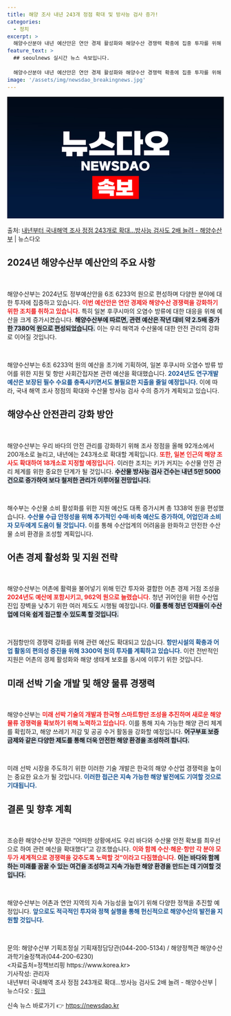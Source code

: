 ```yaml
---
title: 해양 조사 내년 243개 정점 확대 및 방사능 검사 증가!
categories:
  - 정치
excerpt: >
  해양수산분야 내년 예산안은 연안 경제 활성화와 해양수산 경쟁력 확충에 집중 투자를 위해 편성됐다. 특히 일본…
feature_text: >
  ## seoulnews 실시간 뉴스 속보입니다.

  해양수산분야 내년 예산안은 연안 경제 활성화와 해양수산 경쟁력 확충에 집중 투자를 위해 편성됐다. 특히 일본…
image: '/assets/img/newsdao_breakingnews.jpg'
---
```


![뉴스다오 속보](/assets/img/newsdao_breakingnews.jpg)

<p>출처: <a href="https://newsdao.kr/1727" rel="dofollow">내년부터 국내해역 조사 정점 243개로 확대…방사능 검사도 2배 늘려 - 해양수산부</a> | 뉴스다오</p>

<h2 data-ke-size="size26">2024년 해양수산부 예산안의 주요 사항</h2>

<p data-ke-size="size16">&nbsp;</p>
해양수산부는 2024년도 정부예산안을 6조 6233억 원으로 편성하며 다양한 분야에 대한 투자에 집중하고 있습니다. <b><span style="color: #ee2323;">이번 예산안은 연안 경제와 해양수산 경쟁력을 강화하기 위한 조치를 취하고 있습니다.</span></b> 특히 일본 후쿠시마의 오염수 방류에 대한 대응을 위해 예산을 크게 증가시켰습니다. <b><span style="background-color: #21538527;">해양수산부에 따르면, 관련 예산은 작년 대비 약 2.5배 증가한 7380억 원으로 편성되었습니다.</span></b> 이는 우리 해역과 수산물에 대한 안전 관리의 강화로 이어질 것입니다. 

<p data-ke-size="size16">&nbsp;</p>
해양수산부는 6조 6233억 원의 예산을 초기에 기획하여, 일본 후쿠시마 오염수 방류 방어를 위한 지원 및 항만 사회간접자본 관련 예산을 확대했습니다. <b><span style="color: #1a5490;">2024년도 연구개발 예산은 보장된 필수 수요를 충족시키면서도 불필요한 지출을 줄일 예정입니다.</span></b> 이에 따라, 국내 해역 조사 정점의 확대와 수산물 방사능 검사 수의 증가가 계획되고 있습니다.

<h2 data-ke-size="size26">해양수산 안전관리 강화 방안</h2>

<p data-ke-size="size16">&nbsp;</p>
해양수산부는 우리 바다의 안전 관리를 강화하기 위해 조사 정점을 올해 92개소에서 200개소로 늘리고, 내년에는 243개소로 확대할 계획입니다. <b><span style="color: #ee2323;">또한, 일본 인근의 해양 조사도 확대하여 18개소로 지정할 예정입니다.</span></b> 이러한 조치는 키가 커지는 수산물 안전 관리 체계를 위한 중요한 단계가 될 것입니다. <b><span style="background-color: #21538527;">수산물 방사능 검사 건수는 내년 5만 5000건으로 증가하여 보다 철저한 관리가 이루어질 전망입니다.</span></b>

<p data-ke-size="size16">&nbsp;</p>
해수부는 수산물 소비 활성화를 위한 지원 예산도 대폭 증가시켜 총 1338억 원을 편성했습니다. <b><span style="color: #1a5490;">수산물 수급 안정성을 위해 추가적인 수매·비축 예산도 증가하여, 어업인과 소비자 모두에게 도움이 될 것입니다.</span></b> 이를 통해 수산업계의 어려움을 완화하고 안전한 수산물 소비 환경을 조성할 계획입니다.

<h2 data-ke-size="size26">어촌 경제 활성화 및 지원 전략</h2>

<p data-ke-size="size16">&nbsp;</p>
해양수산부는 어촌에 활력을 불어넣기 위해 민간 투자와 결합한 어촌 경제 거점 조성을 <b><span style="color: #ee2323;">2024년도 예산에 포함시키고, 962억 원으로 늘렸습니다.</span></b> 청년 귀어인을 위한 수산업 진입 장벽을 낮추기 위한 여러 제도도 시행될 예정입니다. <b><span style="background-color: #21538527;">이를 통해 청년 인재들이 수산업에 더욱 쉽게 접근할 수 있도록 할 것입니다.</span></b> 

<p data-ke-size="size16">&nbsp;</p>
거점항만의 경쟁력 강화를 위해 관련 예산도 확대되고 있습니다. <b><span style="color: #1a5490;">항만시설의 확충과 어업 활동의 편의성 증진을 위해 3300억 원의 투자를 계획하고 있습니다.</span></b> 이런 전반적인 지원은 어촌의 경제 활성화와 해양 생태계 보호를 동시에 이루기 위한 것입니다.

<h2 data-ke-size="size26">미래 선박 기술 개발 및 해양 물류 경쟁력</h2>

<p data-ke-size="size16">&nbsp;</p>
해양수산부는 <b><span style="color: #ee2323;">미래 선박 기술의 개발과 한국형 스마트항만 조성을 추진하며 새로운 해양 물류 경쟁력을 확보하기 위해 노력하고 있습니다.</span></b> 이를 통해 지속 가능한 해양 관리 체계를 확립하고, 해양 쓰레기 저감 및 공공 수거 활동을 강화할 예정입니다. <b><span style="background-color: #21538527;">어구부표 보증금제와 같은 다양한 제도를 통해 더욱 안전한 해양 환경을 조성하려 합니다.</span></b> 

<p data-ke-size="size16">&nbsp;</p>
미래 선박 시장을 주도하기 위한 이러한 기술 개발은 한국의 해양 수산업 경쟁력을 높이는 중요한 요소가 될 것입니다. <b><span style="color: #1a5490;">이러한 접근은 지속 가능한 해양 발전에도 기여할 것으로 기대됩니다.</span></b>

<h2 data-ke-size="size26">결론 및 향후 계획</h2>

<p data-ke-size="size16">&nbsp;</p>
조승환 해양수산부 장관은 “어떠한 상황에서도 우리 바다와 수산물 안전 확보를 최우선으로 하여 관련 예산을 확대했다”고 강조했습니다. <b><span style="color: #ee2323;">이와 함께 수산·해운·항만 각 분야 모두가 세계적으로 경쟁력을 갖추도록 노력할 것”이라고 다짐했습니다.</span></b> <b><span style="background-color: #21538527;">이는 바다와 함께하는 미래를 꿈꿀 수 있는 여건을 조성하고 지속 가능한 해양 환경을 만드는 데 기여할 것입니다.</span></b>

<p data-ke-size="size16">&nbsp;</p>
해양수산부는 어촌과 연안 지역의 지속 가능성을 높이기 위해 다양한 정책을 추진할 예정입니다. <b><span style="color: #1a5490;">앞으로도 적극적인 투자와 정책 실행을 통해 헌신적으로 해양수산의 발전을 지원할 것입니다.</span></b> 

<p data-ke-size="size16">&nbsp;</p>
문의: 해양수산부 기획조정실 기획재정담당관(044-200-5134) / 해양정책관 해양수산과학기술정책과(044-200-6230) <br>
<자료출처=정책브리핑 https://www.korea.kr>  <br>
기사작성: 관리자 <br>
내년부터 국내해역 조사 정점 243개로 확대…방사능 검사도 2배 늘려 - 해양수산부 | 뉴스다오  : <a href="https://newsdao.kr/1727">링크</a> 

신속 뉴스 바로가기 👉 <a href="https://newsdao.kr" rel="dofollow">https://newsdao.kr</a>


